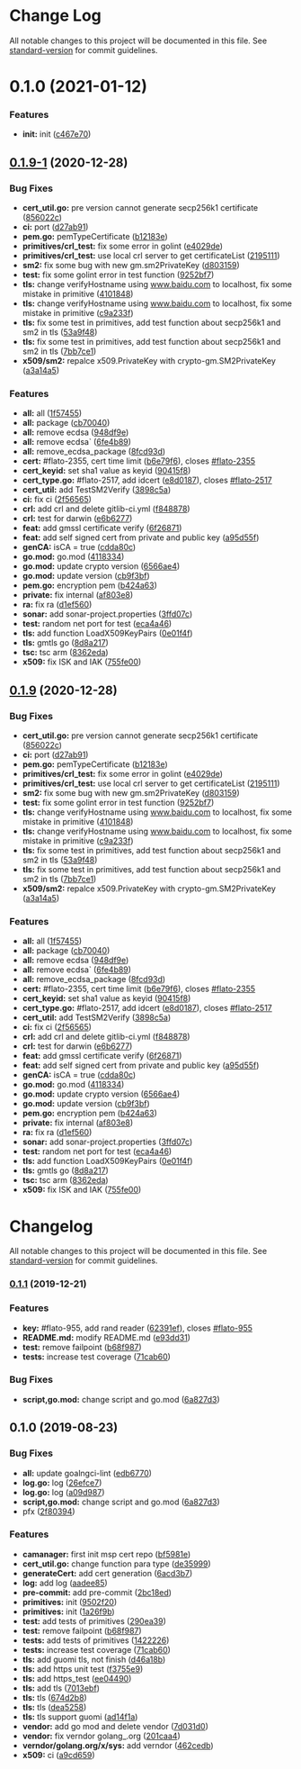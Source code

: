 # Change Log

All notable changes to this project will be documented in this file. See [standard-version](https://github.com/conventional-changelog/standard-version) for commit guidelines.

<a name="0.1.0"></a>
# 0.1.0 (2021-01-12)


### Features

* **init:** init ([c467e70](http://git.hyperchain.cn/meshplus/crypto/commits/c467e70))



<a name="0.1.9-1"></a>
## [0.1.9-1](http://git.hyperchain.cn/meshplus/crypto/compare/v0.1.1...v0.1.9-1) (2020-12-28)


### Bug Fixes

* **cert_util.go:** pre version cannot generate secp256k1 certificate ([856022c](http://git.hyperchain.cn/meshplus/crypto/commits/856022c))
* **ci:** port ([d27ab91](http://git.hyperchain.cn/meshplus/crypto/commits/d27ab91))
* **pem.go:** pemTypeCertificate ([b12183e](http://git.hyperchain.cn/meshplus/crypto/commits/b12183e))
* **primitives/crl_test:** fix some error in golint ([e4029de](http://git.hyperchain.cn/meshplus/crypto/commits/e4029de))
* **primitives/crl_test:** use local crl server to get certificateList ([2195111](http://git.hyperchain.cn/meshplus/crypto/commits/2195111))
* **sm2:** fix some bug with new gm.sm2PrivateKey ([d803159](http://git.hyperchain.cn/meshplus/crypto/commits/d803159))
* **test:** fix some golint error in test function ([9252bf7](http://git.hyperchain.cn/meshplus/crypto/commits/9252bf7))
* **tls:** change verifyHostname using www.baidu.com to localhost, fix some mistake in primitive ([4101848](http://git.hyperchain.cn/meshplus/crypto/commits/4101848))
* **tls:** change verifyHostname using www.baidu.com to localhost, fix some mistake in primitive ([c9a233f](http://git.hyperchain.cn/meshplus/crypto/commits/c9a233f))
* **tls:** fix some test in primitives, add test function about secp256k1 and sm2 in tls ([53a9f48](http://git.hyperchain.cn/meshplus/crypto/commits/53a9f48))
* **tls:** fix some test in primitives, add test function about secp256k1 and sm2 in tls ([7bb7ce1](http://git.hyperchain.cn/meshplus/crypto/commits/7bb7ce1))
* **x509/sm2:** repalce x509.PrivateKey with crypto-gm.SM2PrivateKey ([a3a14a5](http://git.hyperchain.cn/meshplus/crypto/commits/a3a14a5))


### Features

* **all:** all ([1f57455](http://git.hyperchain.cn/meshplus/crypto/commits/1f57455))
* **all:** package ([cb70040](http://git.hyperchain.cn/meshplus/crypto/commits/cb70040))
* **all:** remove ecdsa ([948df9e](http://git.hyperchain.cn/meshplus/crypto/commits/948df9e))
* **all:** remove ecdsa` ([6fe4b89](http://git.hyperchain.cn/meshplus/crypto/commits/6fe4b89))
* **all:** remove_ecdsa_package ([8fcd93d](http://git.hyperchain.cn/meshplus/crypto/commits/8fcd93d))
* **cert:** #flato-2355, cert time limit ([b6e79f6](http://git.hyperchain.cn/meshplus/crypto/commits/b6e79f6)), closes [#flato-2355](http://git.hyperchain.cn/meshplus/crypto/issues/flato-2355)
* **cert_keyid:** set sha1 value as keyid ([90415f8](http://git.hyperchain.cn/meshplus/crypto/commits/90415f8))
* **cert_type.go:** #flato-2517, add idcert ([e8d0187](http://git.hyperchain.cn/meshplus/crypto/commits/e8d0187)), closes [#flato-2517](http://git.hyperchain.cn/meshplus/crypto/issues/flato-2517)
* **cert_util:** add TestSM2Verify ([3898c5a](http://git.hyperchain.cn/meshplus/crypto/commits/3898c5a))
* **ci:** fix ci ([2f56565](http://git.hyperchain.cn/meshplus/crypto/commits/2f56565))
* **crl:** add crl and delete gitlib-ci.yml ([f848878](http://git.hyperchain.cn/meshplus/crypto/commits/f848878))
* **crl:** test for darwin ([e6b6277](http://git.hyperchain.cn/meshplus/crypto/commits/e6b6277))
* **feat:** add gmssl certificate verify ([6f26871](http://git.hyperchain.cn/meshplus/crypto/commits/6f26871))
* **feat:** add self signed cert from private and public key ([a95d55f](http://git.hyperchain.cn/meshplus/crypto/commits/a95d55f))
* **genCA:** isCA = true ([cdda80c](http://git.hyperchain.cn/meshplus/crypto/commits/cdda80c))
* **go.mod:** go.mod ([4118334](http://git.hyperchain.cn/meshplus/crypto/commits/4118334))
* **go.mod:** update crypto version ([6566ae4](http://git.hyperchain.cn/meshplus/crypto/commits/6566ae4))
* **go.mod:** update version ([cb9f3bf](http://git.hyperchain.cn/meshplus/crypto/commits/cb9f3bf))
* **pem.go:** encryption pem ([b424a63](http://git.hyperchain.cn/meshplus/crypto/commits/b424a63))
* **private:** fix internal ([af803e8](http://git.hyperchain.cn/meshplus/crypto/commits/af803e8))
* **ra:** fix ra ([d1ef560](http://git.hyperchain.cn/meshplus/crypto/commits/d1ef560))
* **sonar:** add sonar-project.properties ([3ffd07c](http://git.hyperchain.cn/meshplus/crypto/commits/3ffd07c))
* **test:** random net port for test ([eca4a46](http://git.hyperchain.cn/meshplus/crypto/commits/eca4a46))
* **tls:** add function LoadX509KeyPairs ([0e01f4f](http://git.hyperchain.cn/meshplus/crypto/commits/0e01f4f))
* **tls:** gmtls go ([8d8a217](http://git.hyperchain.cn/meshplus/crypto/commits/8d8a217))
* **tsc:** tsc arm ([8362eda](http://git.hyperchain.cn/meshplus/crypto/commits/8362eda))
* **x509:** fix ISK and IAK ([755fe00](http://git.hyperchain.cn/meshplus/crypto/commits/755fe00))



<a name="0.1.9"></a>
## [0.1.9](http://git.hyperchain.cn/meshplus/crypto/compare/v0.1.1...v0.1.9) (2020-12-28)


### Bug Fixes

* **cert_util.go:** pre version cannot generate secp256k1 certificate ([856022c](http://git.hyperchain.cn/meshplus/crypto/commits/856022c))
* **ci:** port ([d27ab91](http://git.hyperchain.cn/meshplus/crypto/commits/d27ab91))
* **pem.go:** pemTypeCertificate ([b12183e](http://git.hyperchain.cn/meshplus/crypto/commits/b12183e))
* **primitives/crl_test:** fix some error in golint ([e4029de](http://git.hyperchain.cn/meshplus/crypto/commits/e4029de))
* **primitives/crl_test:** use local crl server to get certificateList ([2195111](http://git.hyperchain.cn/meshplus/crypto/commits/2195111))
* **sm2:** fix some bug with new gm.sm2PrivateKey ([d803159](http://git.hyperchain.cn/meshplus/crypto/commits/d803159))
* **test:** fix some golint error in test function ([9252bf7](http://git.hyperchain.cn/meshplus/crypto/commits/9252bf7))
* **tls:** change verifyHostname using www.baidu.com to localhost, fix some mistake in primitive ([4101848](http://git.hyperchain.cn/meshplus/crypto/commits/4101848))
* **tls:** change verifyHostname using www.baidu.com to localhost, fix some mistake in primitive ([c9a233f](http://git.hyperchain.cn/meshplus/crypto/commits/c9a233f))
* **tls:** fix some test in primitives, add test function about secp256k1 and sm2 in tls ([53a9f48](http://git.hyperchain.cn/meshplus/crypto/commits/53a9f48))
* **tls:** fix some test in primitives, add test function about secp256k1 and sm2 in tls ([7bb7ce1](http://git.hyperchain.cn/meshplus/crypto/commits/7bb7ce1))
* **x509/sm2:** repalce x509.PrivateKey with crypto-gm.SM2PrivateKey ([a3a14a5](http://git.hyperchain.cn/meshplus/crypto/commits/a3a14a5))


### Features

* **all:** all ([1f57455](http://git.hyperchain.cn/meshplus/crypto/commits/1f57455))
* **all:** package ([cb70040](http://git.hyperchain.cn/meshplus/crypto/commits/cb70040))
* **all:** remove ecdsa ([948df9e](http://git.hyperchain.cn/meshplus/crypto/commits/948df9e))
* **all:** remove ecdsa` ([6fe4b89](http://git.hyperchain.cn/meshplus/crypto/commits/6fe4b89))
* **all:** remove_ecdsa_package ([8fcd93d](http://git.hyperchain.cn/meshplus/crypto/commits/8fcd93d))
* **cert:** #flato-2355, cert time limit ([b6e79f6](http://git.hyperchain.cn/meshplus/crypto/commits/b6e79f6)), closes [#flato-2355](http://git.hyperchain.cn/meshplus/crypto/issues/flato-2355)
* **cert_keyid:** set sha1 value as keyid ([90415f8](http://git.hyperchain.cn/meshplus/crypto/commits/90415f8))
* **cert_type.go:** #flato-2517, add idcert ([e8d0187](http://git.hyperchain.cn/meshplus/crypto/commits/e8d0187)), closes [#flato-2517](http://git.hyperchain.cn/meshplus/crypto/issues/flato-2517)
* **cert_util:** add TestSM2Verify ([3898c5a](http://git.hyperchain.cn/meshplus/crypto/commits/3898c5a))
* **ci:** fix ci ([2f56565](http://git.hyperchain.cn/meshplus/crypto/commits/2f56565))
* **crl:** add crl and delete gitlib-ci.yml ([f848878](http://git.hyperchain.cn/meshplus/crypto/commits/f848878))
* **crl:** test for darwin ([e6b6277](http://git.hyperchain.cn/meshplus/crypto/commits/e6b6277))
* **feat:** add gmssl certificate verify ([6f26871](http://git.hyperchain.cn/meshplus/crypto/commits/6f26871))
* **feat:** add self signed cert from private and public key ([a95d55f](http://git.hyperchain.cn/meshplus/crypto/commits/a95d55f))
* **genCA:** isCA = true ([cdda80c](http://git.hyperchain.cn/meshplus/crypto/commits/cdda80c))
* **go.mod:** go.mod ([4118334](http://git.hyperchain.cn/meshplus/crypto/commits/4118334))
* **go.mod:** update crypto version ([6566ae4](http://git.hyperchain.cn/meshplus/crypto/commits/6566ae4))
* **go.mod:** update version ([cb9f3bf](http://git.hyperchain.cn/meshplus/crypto/commits/cb9f3bf))
* **pem.go:** encryption pem ([b424a63](http://git.hyperchain.cn/meshplus/crypto/commits/b424a63))
* **private:** fix internal ([af803e8](http://git.hyperchain.cn/meshplus/crypto/commits/af803e8))
* **ra:** fix ra ([d1ef560](http://git.hyperchain.cn/meshplus/crypto/commits/d1ef560))
* **sonar:** add sonar-project.properties ([3ffd07c](http://git.hyperchain.cn/meshplus/crypto/commits/3ffd07c))
* **test:** random net port for test ([eca4a46](http://git.hyperchain.cn/meshplus/crypto/commits/eca4a46))
* **tls:** add function LoadX509KeyPairs ([0e01f4f](http://git.hyperchain.cn/meshplus/crypto/commits/0e01f4f))
* **tls:** gmtls go ([8d8a217](http://git.hyperchain.cn/meshplus/crypto/commits/8d8a217))
* **tsc:** tsc arm ([8362eda](http://git.hyperchain.cn/meshplus/crypto/commits/8362eda))
* **x509:** fix ISK and IAK ([755fe00](http://git.hyperchain.cn/meshplus/crypto/commits/755fe00))



# Changelog

All notable changes to this project will be documented in this file. See [standard-version](https://github.com/conventional-changelog/standard-version) for commit guidelines.

### [0.1.1](///compare/v0.1.0...v0.1.1) (2019-12-21)


### Features

* **key:** #flato-955, add rand reader ([62391ef](///commit/62391ef4b913306ddb36994fdbe111cf5bd1b6dd)), closes [#flato-955](///issues/flato-955)
* **README.md:** modify README.md ([e93dd31](///commit/e93dd31ab108a20a17b43185871e0de5e4610c5c))
* **test:** remove failpoint ([b68f987](///commit/b68f9879da9e78aa1d54913d9160a4317ef5576d))
* **tests:** increase test coverage ([71cab60](///commit/71cab60c1eb00dc9fd996130c7bba793bdf04f02))


### Bug Fixes

* **script,go.mod:** change script and go.mod ([6a827d3](///commit/6a827d3ddb439d1619cb7ae1901fcf8f522efde2))

## 0.1.0 (2019-08-23)


### Bug Fixes

* **all:** update goalngci-lint ([edb6770](///commit/edb6770))
* **log.go:** log ([26efce7](///commit/26efce7))
* **log.go:** log ([a09d987](///commit/a09d987))
* **script,go.mod:** change script and go.mod ([6a827d3](///commit/6a827d3))
* pfx ([2f80394](///commit/2f80394))


### Features

* **camanager:** first init msp cert repo ([bf5981e](///commit/bf5981e))
* **cert_util.go:** change function para type ([de35999](///commit/de35999))
* **generateCert:** add cert generation ([6acd3b7](///commit/6acd3b7))
* **log:** add log ([aadee85](///commit/aadee85))
* **pre-commit:** add pre-commit ([2bc18ed](///commit/2bc18ed))
* **primitives:** init ([9502f20](///commit/9502f20))
* **primitives:** init ([1a26f9b](///commit/1a26f9b))
* **test:** add tests of primitives ([290ea39](///commit/290ea39))
* **test:** remove failpoint ([b68f987](///commit/b68f987))
* **tests:** add tests of primitives ([1422226](///commit/1422226))
* **tests:** increase test coverage ([71cab60](///commit/71cab60))
* **tls:** add guomi tls, not finish ([d46a18b](///commit/d46a18b))
* **tls:** add https unit test ([f3755e9](///commit/f3755e9))
* **tls:** add https_test ([ee04490](///commit/ee04490))
* **tls:** add tls ([7013ebf](///commit/7013ebf))
* **tls:** tls ([674d2b8](///commit/674d2b8))
* **tls:** tls ([dea5258](///commit/dea5258))
* **tls:** tls support guomi ([ad14f1a](///commit/ad14f1a))
* **vendor:** add go mod and delete vendor ([7d031d0](///commit/7d031d0))
* **vendor:** fix verndor golang_.org ([201caa4](///commit/201caa4))
* **verndor/golang.org/x/sys:** add verndor ([462cedb](///commit/462cedb))
* **x509:** ci ([a9cd659](///commit/a9cd659))
